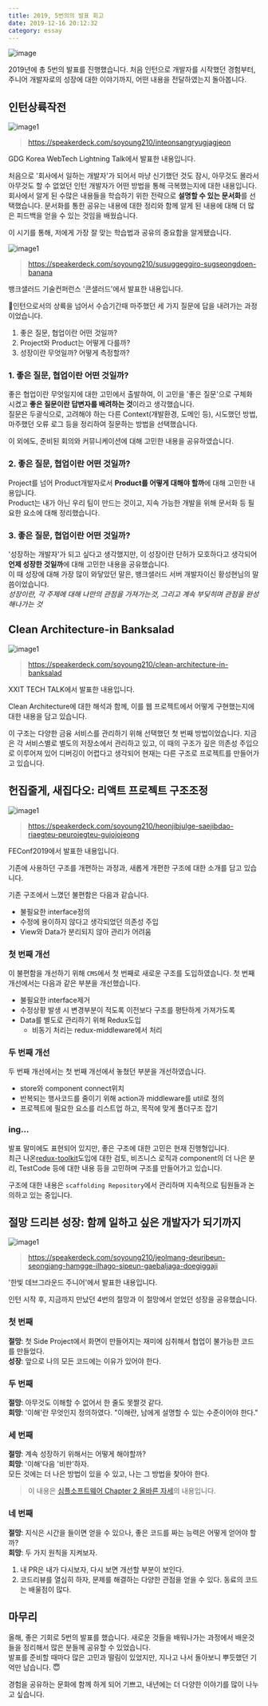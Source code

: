 ```yaml
---
title: 2019, 5번의의 발표 회고
date: 2019-12-16 20:12:32
category: essay
---
```


![image](./images/2019_presentation.png)

2019년에 총 5번의 발표를 진행했습니다. 처음 인턴으로 개발자를 시작했던 경험부터, 주니어 개발자로의 성장에 대한 이야기까지, 어떤 내용을 전달하였는지 돌아봅니다.

## 인턴상륙작전

![image1](./images/slide_0.jpg)

> https://speakerdeck.com/soyoung210/inteonsangryugjagjeon

GDG Korea WebTech Lightning Talk에서 발표한 내용입니다.

처음으로 '회사에서 일하는 개발자'가 되어서 마냥 신기했던 것도 잠시, 아무것도 몰라서 아무것도 할 수 없었던 인턴 개발자가 어떤 방법을 통해 극복했는지에 대한 내용입니다.  
회사에서 알게 된 수많은 내용들을 학습하기 위한 전략으로 **설명할 수 있는 문서화**를 선택했습니다. 문서화를 통한 공유는 내용에 대한 정리와 함께 알게 된 내용에 대해 더 많은 피드백을 얻을 수 있는 것임을 배웠습니다.

이 시기를 통해, 저에게 가장 잘 맞는 학습법과 공유의 중요함을 알게됐습니다.

![image1](./images/slide_1.jpg)

> https://speakerdeck.com/soyoung210/susuggeggiro-sugseongdoen-banana

뱅크샐러드 기술컨퍼런스 '콘샐러드'에서 발표한 내용입니다.

인턴으로서의 상륙을 넘어서 수습기간때 마주했던 세 가지 질문에 답을 내려가는 과정이었습니다.

1. 좋은 질문, 협업이란 어떤 것일까?
2. Project와 Product는 어떻게 다를까?
3. 성장이란 무엇일까? 어떻게 측정할까?

### 1. 좋은 질문, 협업이란 어떤 것일까?

좋은 협업이란 무엇일지에 대한 고민에서 출발하여, 이 고민을 '좋은 질문'으로 구체화 시켰고 **좋은 질문이란 답변자를 배려하는 것**이라고 생각했습니다.  
질문은 두괄식으로, 고려해야 하는 다른 Context(개발환경, 도메인 등), 시도했던 방법, 마주했던 오류 로그 등을 정리하여 질문하는 방법을 선택했습니다.

이 외에도, 준비된 회의와 커뮤니케이션에 대해 고민한 내용을 공유하였습니다.

### 2. 좋은 질문, 협업이란 어떤 것일까?

Project를 넘어 Product개발자로서 **Product를 어떻게 대해야 할까**에 대해 고민한 내용입니다.  
Product는 내가 아닌 우리 팀이 만드는 것이고, 지속 가능한 개발을 위해 문서화 등 필요한 요소에 대해 정리했습니다.

### 3. 좋은 질문, 협업이란 어떤 것일까?

'성장하는 개발자'가 되고 싶다고 생각했지만, 이 성장이란 단허가 모호하다고 생각되어 **언제 성장한 것일까**에 대해 고민한 내용을 공유했습니다.  
이 때 성장에 대해 가장 많이 와닿았던 말은, 뱅크샐러드 서버 개발자이신 황성현님의 말씀이었습니다.  
_성장이란, 각 주제에 대해 나만의 관점을 가져가는것, 그리고 계속 부딪히며 관점을 완성해나가는 것_

## Clean Architecture-in Banksalad

![image1](./images/slide_2.jpg)

> https://speakerdeck.com/soyoung210/clean-architecture-in-banksalad

XXIT TECH TALK에서 발표한 내용입니다.

Clean Architecture에 대한 해석과 함께, 이를 웹 프로젝트에서 어떻게 구현했는지에 대한 내용을 담고 있습니다.

이 구조는 다양한 금융 서비스를 관리하기 위해 선택했던 첫 번째 방법이었습니다. 지금은 각 서비스별로 별도의 저장소에서 관리하고 있고, 이 때의 구조가 깊은 의존성 주입으로 이루어져 있어 디버깅이 어렵다고 생각되어 현재는 다른 구조로 프로젝트를 만들어가고 있습니다.

## 헌집줄게, 새집다오: 리액트 프로젝트 구조조정

![image1](./images/slide_3.jpg)

> https://speakerdeck.com/soyoung210/heonjibjulge-saejibdao-riaegteu-peurojegteu-gujojojeong

FEConf2019에서 발표한 내용입니다.

기존에 사용하던 구조를 개편하는 과정과, 새롭게 개편한 구조에 대한 소개를 담고 있습니다.

기존 구조에서 느꼈던 불편함은 다음과 같습니다.

- 불필요한 interface정의
- 수정에 용이하지 않다고 생각되었던 의존성 주입
- View와 Data가 분리되지 않아 관리가 어려움

### 첫 번째 개선

이 불편함을 개선하기 위해 `CMS`에서 첫 번째로 새로운 구조를 도입하였습니다. 첫 번째 개선에서는 다음과 같은 부분을 개선했습니다.

- 불필요한 interface제거
- 수정상황 발생 시 변경부분이 적도록 이전보다 구조를 평탄하게 가져가도록
- Data를 별도로 관리하기 위해 Redux도입
  - 비동기 처리는 redux-middleware에서 처리

### 두 번째 개선

두 번째 개선에서는 첫 번째 개선에서 놓쳤던 부분을 개선하였습니다.

- store와 component connect위치
- 반복되는 행사코드를 줄이기 위해 action과 middleware를 util로 정의
- 프로젝트에 필요한 요소를 리스트업 하고, 목적에 맞게 폴더구조 잡기

### ing...

발표 말미에도 표현되어 있지만, 좋은 구조에 대한 고민은 현재 진행형입니다.  
최근 나온[redux-toolkit](https://redux-toolkit.js.org/)도입에 대한 검토, 비즈니스 로직과 component의 더 나은 분리, TestCode 등에 대한 내용 등을 고민하며 구조를 만들어가고 있습니다.

구조에 대한 내용은 `scaffolding Repository`에서 관리하며 지속적으로 팀원들과 논의하고 있는 중입니다.

## 절망 드리븐 성장: 함께 일하고 싶은 개발자가 되기까지

![image1](./images/slide_4.jpg)

> https://speakerdeck.com/soyoung210/jeolmang-deuribeun-seongjang-hamgge-ilhago-sipeun-gaebaljaga-doegiggaji

'한빛 데브그라운드 주니어'에서 발표한 내용입니다.

인턴 시작 후, 지금까지 만났던 4번의 절망과 이 절망에서 얻었던 성장을 공유했습니다.

### 첫 번째

**절망**: 첫 Side Project에서 화면이 만들어지는 재미에 심취해서 협업이 불가능한 코드를 만들었다.  
**성장**: 앞으로 나의 모든 코드에는 이유가 있어야 한다.

### 두 번째

**절망**: 아무것도 이해할 수 없어서 한 줄도 못짤것 같다.  
**희망**: '이해'란 무엇인지 정의하였다. "이해란, 남에게 설명할 수 있는 수준이어야 한다."

### 세 번째

**절망**: 계속 성장하기 위해서는 어떻게 해야할까?  
**희망**: '이해'다음 '비판'하자.  
모든 것에는 더 나은 방법이 있을 수 있고, 나는 그 방법을 찾아야 한다.

> 이 내용은 [심플소프트웨어 Chapter 2 올바른 자세](https://so-so.dev/essay/[%EC%84%9C%ED%8F%89]-%EC%8B%AC%ED%94%8C-%EC%86%8C%ED%94%84%ED%8A%B8%EC%9B%A8%EC%96%B4/#chapter-2-%EC%98%AC%EB%B0%94%EB%A5%B8-%EC%9E%90%EC%84%B8)의 내용입니다.

### 네 번째

**절망**: 지식은 시간을 들이면 얻을 수 있으나, 좋은 코드를 짜는 능력은 어떻게 얻어야 할까?  
**희망**: 두 가지 원칙을 지켜보자.

1. 내 PR은 내가 다시보자, 다시 보면 개선할 부분이 보인다.
2. 코드리뷰를 열심히 하자, 문제를 해결하는 다양한 관점을 얻을 수 있다. 동료의 코드는 배울점이 많다.

## 마무리

올해, 좋은 기회로 5번의 발표를 했습니다. 새로운 것들을 배워나가는 과정에서 배운것들을 정리해서 많은 분들께 공유할 수 있었습니다.  
발표를 준비할 때마다 많은 고민과 떨림이 있었지만, 지나고 나서 돌아보니 뿌듯했던 기억만 남습니다. 😇

경험을 공유하는 문화에 함께 하게 되어 기쁘고, 내년에는 더 다양한 이야기를 많이 나누고 싶습니다.
